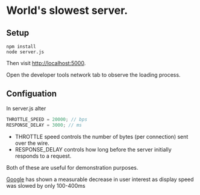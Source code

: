 # World's slowest server.  

## Setup

```
npm install
node server.js 
```

Then visit [http://localhost:5000](http://localhost:5000).

Open the developer tools network tab to observe the loading process.


## Configuation

In server.js alter

```js
THROTTLE_SPEED = 20000; // bps
RESPONSE_DELAY = 3000; // ms
```


* THROTTLE speed controls the number of bytes (per connection) sent over the wire.
* RESPONSE_DELAY controls how long before the server initially responds to a request.  


Both of these are useful for demonstration purposes.  

[Google](https://research.googleblog.com/2009/06/speed-matters.html) has shown a measurable decrease in user interest as display speed was slowed by only 100-400ms

